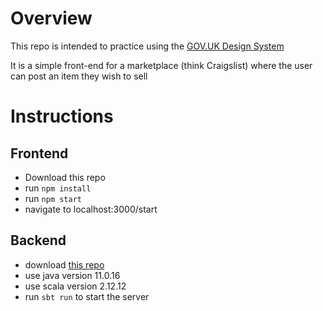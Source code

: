# Overview

This repo is intended to practice using the [GOV.UK Design System](https://design-system.service.gov.uk/)

It is a simple front-end for a marketplace (think Craigslist) where the user can post an item they wish to sell

# Instructions

## Frontend

- Download this repo
- run `npm install`
- run `npm start`
- navigate to localhost:3000/start

## Backend

- download [this repo](https://github.com/joe-thornton/scala-play-mongodb-govt-evolving-project)
- use java version 11.0.16
- use scala version 2.12.12
- run `sbt run` to start the server
